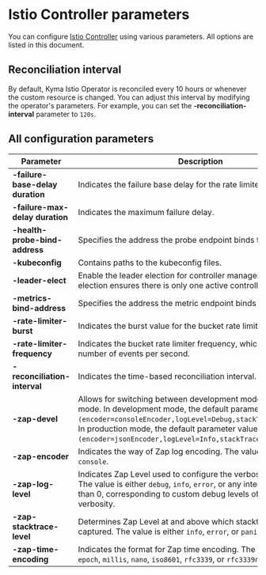 # Istio Controller parameters 

You can configure [Istio Controller](../00-10-overview-istio-controller.md) using various parameters. All options are listed in this document.

## Reconciliation interval

By default, Kyma Istio Operator is reconciled every 10 hours or whenever the custom resource is changed. You can adjust this interval by modifying the operator's parameters. For example, you can set the **-reconciliation-interval** parameter to `120s`.

## All configuration parameters

| Parameter                        | Description                                                                                                                                                                                                                                                                                                  | Default   |
|----------------------------------|--------------------------------------------------------------------------------------------------------------------------------------------------------------------------------------------------------------------------------------------------------------------------------------------------------------|-----------|
| **-failure-base-delay duration** | Indicates the failure base delay for the rate limiter.                                                                                                                                                                                                                                                       | `1s`      |
| **-failure-max-delay duration**  | Indicates the maximum failure delay.                                                                                                                                                                                                                                                                         | `16m40s`  |
| **-health-probe-bind-address**   | Specifies the address the probe endpoint binds to.                                                                                                                                                                                                                                                           | `:8091`   |
| **-kubeconfig**                  | Contains paths to the kubeconfig files.                                                                                                                                                                                                                                                                      | None      |
| **-leader-elect**                | Enable the leader election for controller manager. Enabling the election ensures there is only one active controller manager.                                                                                                                                                                                | None      |
| **-metrics-bind-address**        | Specifies the address the metric endpoint binds to.                                                                                                                                                                                                                                                          | `:8090`   |
| **-rate-limiter-burst**          | Indicates the burst value for the bucket rate limiter.                                                                                                                                                                                                                                                       | `200`     |
| **-rate-limiter-frequency**      | Indicates the bucket rate limiter frequency, which signifies the number of events per second.                                                                                                                                                                                                                | `30`      |
| **-reconciliation-interval**     | Indicates the time-based reconciliation interval.                                                                                                                                                                                                                                                            | `10h0m0s` |
| **-zap-devel**                   | Allows for switching between development mode and production mode. In development mode, the default parameter values are: `(encoder=consoleEncoder,logLevel=Debug,stackTraceLevel=Warn)`. In production mode, the default parameter values are: `(encoder=jsonEncoder,logLevel=Info,stackTraceLevel=Error)`. | `true`    |
| **-zap-encoder**                 | Indicates the way of Zap log encoding. The value is either `json` or `console`.                                                                                                                                                                                                                              | None      |
| **-zap-log-level**               | Indicates Zap Level used to configure the verbosity of logging. The value is either `debug`, `info`, `error`, or any integer value greater than 0, corresponding to custom debug levels of increasing verbosity.                                                                                             | None      |
| **-zap-stacktrace-level**        | Determines Zap Level at and above which stacktraces are captured. The value is either `info`, `error`, or `panic`.                                                                                                                                                                                           | None      |
| **-zap-time-encoding**           | Indicates the format for Zap time encoding. The value is either `epoch`, `millis`, `nano`, `iso8601`, `rfc3339`, or `rfc3339nano`.                                                                                                                                                                           | `epoch`   |
